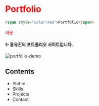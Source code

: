 # <span style="color:red">Portfolio</span>
```html
<span style="color:red">Portfolio</span>
```
<span style="color:red">내용</span>
#### ✨ 홍유진의 포트폴리오 사이트입니다.

![portfolio-demo](https://user-images.githubusercontent.com/74370531/109523288-87907e00-7af2-11eb-8063-eff9f16fb77b.jpg)


## Contents

* Plofile 
* Skills
* Projects
* Contact
